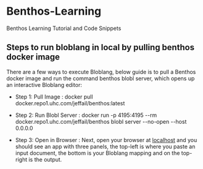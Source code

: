 # Benthos-Learning
Benthos Learning Tutorial and Code Snippets

## Steps to run  bloblang in local by pulling benthos docker image

There are a few ways to execute Bloblang, below guide is to pull a Benthos docker image and run the command benthos blobl server, which opens up an interactive Bloblang editor:

- Step 1: Pull Image : 
 docker pull docker.repo1.uhc.com/jeffail/benthos:latest

- Step 2: Run Blobl Server : 
 docker run -p 4195:4195 --rm docker.repo1.uhc.com/jeffail/benthos blobl server --no-open --host 0.0.0.0

- Step 3: Open in Browser : 
 Next, open your browser at [localhost](http://localhost:4195) and you should see an app with three panels, the top-left is where you paste an input document, the bottom is your Bloblang mapping and on the top- 
 right is the  output.

